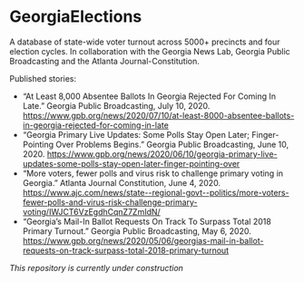 # GeorgiaElections

A database of state-wide voter turnout across 5000+ precincts and four election cycles. In collaboration with the Georgia News Lab, Georgia Public Broadcasting and the Atlanta Journal-Constitution. 

Published stories:
* “At Least 8,000 Absentee Ballots In Georgia Rejected For Coming In Late.” Georgia Public Broadcasting, July 10, 2020. https://www.gpb.org/news/2020/07/10/at-least-8000-absentee-ballots-in-georgia-rejected-for-coming-in-late
* “Georgia Primary Live Updates: Some Polls Stay Open Later; Finger-Pointing Over Problems Begins.” Georgia Public Broadcasting, June 10, 2020. https://www.gpb.org/news/2020/06/10/georgia-primary-live-updates-some-polls-stay-open-later-finger-pointing-over
* “More voters, fewer polls and virus risk to challenge primary voting in Georgia.” Atlanta Journal Constitution, June 4, 2020. https://www.ajc.com/news/state--regional-govt--politics/more-voters-fewer-polls-and-virus-risk-challenge-primary-voting/IWJCT6VzEgdhCqnZ7ZmIdN/
* “Georgia’s Mail-In Ballot Requests On Track To Surpass Total 2018 Primary Turnout.” Georgia Public Broadcasting, May 6, 2020. https://www.gpb.org/news/2020/05/06/georgias-mail-in-ballot-requests-on-track-surpass-total-2018-primary-turnout

*This repository is currently under construction*

